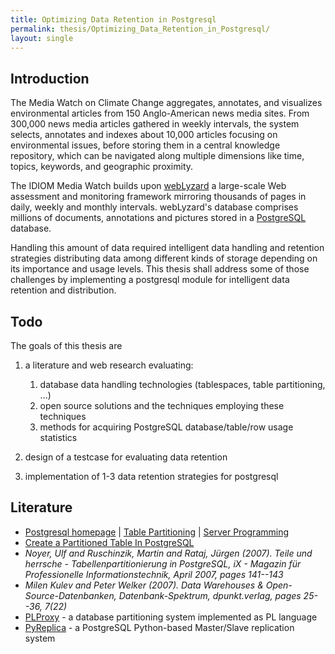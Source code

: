 ```yaml
---
title: Optimizing Data Retention in Postgresql
permalink: thesis/Optimizing_Data_Retention_in_Postgresql/
layout: single
---
```


Introduction
------------

The Media Watch on Climate Change aggregates, annotates, and visualizes
environmental articles from 150 Anglo-American news media sites. From
300,000 news media articles gathered in weekly intervals, the system
selects, annotates and indexes about 10,000 articles focusing on
environmental issues, before storing them in a central knowledge
repository, which can be navigated along multiple dimensions like time,
topics, keywords, and geographic proximity.

The IDIOM Media Watch builds upon [webLyzard](http://www.weblyzard.com)
a large-scale Web assessment and monitoring framework mirroring
thousands of pages in daily, weekly and monthly intervals. webLyzard's
database comprises millions of documents, annotations and pictures
stored in a [PostgreSQL](http://www.postgresql.org) database.

Handling this amount of data required intelligent data handling and
retention strategies distributing data among different kinds of storage
depending on its importance and usage levels. This thesis shall address
some of those challenges by implementing a postgresql module for
intelligent data retention and distribution.

Todo
----

The goals of this thesis are

1.  a literature and web research evaluating:
    1.  database data handling technologies (tablespaces, table
        partitioning, ...)
    2.  open source solutions and the techniques employing these
        techniques
    3.  methods for acquiring PostgreSQL database/table/row usage
        statistics

2.  design of a testcase for evaluating data retention
3.  implementation of 1-3 data retention strategies for postgresql

Literature
----------

-   [Postgresql homepage](http://www.postgresql.org) | [Table
    Partitioning](http://www.postgresql.org/docs/8.3/interactive/ddl-partitioning.html)
    | [Server
    Programming](http://www.postgresql.org/docs/8.3/static/server-programming.html)
-   [Create a Partitioned Table In
    PostgreSQL](http://postgresqldbnews.blogspot.com/2007/08/create-partitioned-table-in-postgresql.html)
-   <cite id="noyer2007">Noyer, Ulf and Ruschinzik, Martin and Rataj,
    Jürgen (2007). *Teile und herrsche - Tabellenpartitionierung in
    PostgreSQL*, iX - Magazin für Professionelle Informationstechnik,
    April 2007, pages 141--143</cite>
-   <cite id="kulev2007">Milen Kulev and Peter Welker (2007). *Data
    Warehouses & Open-Source-Datenbanken*, Datenbank-Spektrum,
    dpunkt.verlag, pages 25--36, 7(22)</cite>
-   [PLProxy](http://pgfoundry.org/projects/plproxy/) - a database
    partitioning system implemented as PL language
-   [PyReplica](http://pgfoundry.org/projects/pyreplica/) - a PostgreSQL
    Python-based Master/Slave replication system

